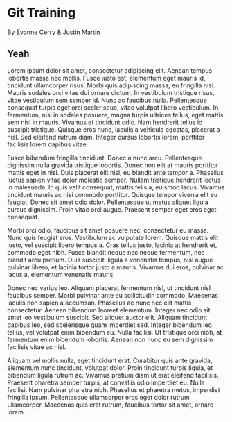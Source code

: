 # Git Training

By Evonne Cerry & Justin Martin


## Yeah

Lorem ipsum dolor sit amet, consectetur adipiscing elit. Aenean tempus lobortis massa nec mollis. Fusce justo est, elementum eget mauris id, tincidunt ullamcorper risus. Morbi quis adipiscing massa, eu fringilla nisi. Mauris sodales orci vitae dui ornare dictum. In vestibulum tristique risus, vitae vestibulum sem semper id. Nunc ac faucibus nulla. Pellentesque consequat turpis eget orci scelerisque, vitae volutpat libero vestibulum. In fermentum, nisl in sodales posuere, magna turpis ultrices tellus, eget mattis sem nisi in mauris. Vivamus et tincidunt odio. Nam hendrerit tellus id suscipit tristique. Quisque eros nunc, iaculis a vehicula egestas, placerat a nisl. Sed eleifend rutrum diam. Integer cursus lobortis lorem, porttitor facilisis lorem dapibus vitae.

Fusce bibendum fringilla tincidunt. Donec a nunc arcu. Pellentesque dignissim nulla gravida tristique lobortis. Donec non elit at mauris porttitor mattis eget in nisl. Duis placerat elit nisl, eu blandit ante tempor a. Phasellus luctus sapien vitae dolor molestie semper. Nullam tristique hendrerit lectus in malesuada. In quis velit consequat, mattis felis a, euismod lacus. Vivamus tincidunt mauris ac nisi commodo porttitor. Quisque tempor viverra elit eu feugiat. Donec sit amet odio dolor. Pellentesque ut metus aliquet ligula cursus dignissim. Proin vitae orci augue. Praesent semper eget eros eget consequat.

Morbi orci odio, faucibus sit amet posuere nec, consectetur eu massa. Nunc quis feugiat eros. Vestibulum ac vulputate lorem. Quisque mattis elit justo, vel suscipit libero tempus a. Cras tellus justo, lacinia at hendrerit et, commodo eget nibh. Fusce blandit neque nec neque fermentum, nec blandit arcu pretium. Duis suscipit, ligula a venenatis tempus, nisl augue pulvinar libero, et lacinia tortor justo a mauris. Vivamus dui eros, pulvinar ac lacus a, elementum venenatis mauris.

Donec nec varius leo. Aliquam placerat fermentum nisl, ut tincidunt nisl faucibus semper. Morbi pulvinar ante eu sollicitudin commodo. Maecenas iaculis non sapien a accumsan. Phasellus ac nunc nec elit mattis consectetur. Aenean bibendum laoreet elementum. Integer nec odio sit amet leo vestibulum suscipit. Sed aliquet auctor elit. Aliquam tincidunt dapibus leo, sed scelerisque quam imperdiet sed. Integer bibendum leo tellus, vel volutpat enim bibendum eu. Nulla facilisi. Ut tristique orci nibh, at fermentum enim bibendum lobortis. Aenean non nunc eu sem dignissim facilisis vitae ac nisl.

Aliquam vel mollis nulla, eget tincidunt erat. Curabitur quis ante gravida, elementum nunc tincidunt, volutpat dolor. Proin tincidunt turpis ligula, et bibendum ligula rutrum ac. Vivamus pretium diam ut erat eleifend facilisis. Praesent pharetra semper turpis, at convallis odio imperdiet eu. Nulla facilisi. Nam pulvinar pharetra nibh. Phasellus et pharetra metus, imperdiet fringilla ipsum. Pellentesque ullamcorper eros eget dolor rutrum ullamcorper. Maecenas quis erat rutrum, faucibus tortor sit amet, ornare lorem.
